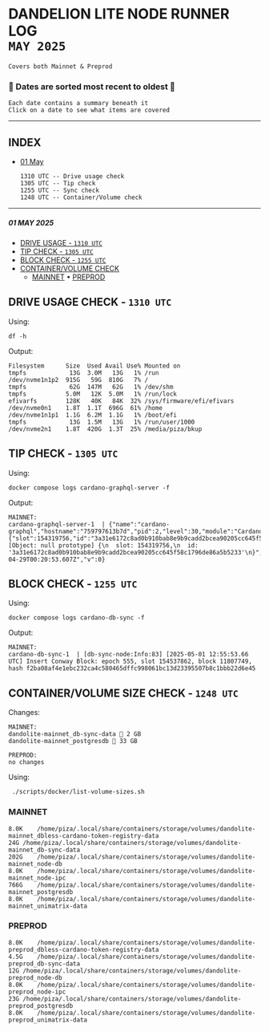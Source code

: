 # DANDELION LITE NODE RUNNER LOG <br> `MAY 2025`
```
Covers both Mainnet & Preprod
```

### 🛑 Dates are sorted most recent to oldest 🛑
```
Each date contains a summary beneath it
Click on a date to see what items are covered
```
---
## INDEX
- [01 May](https://github.com/st8tikratio/Uselessness/blob/main/node-operations/monthly-logs/2025-may#01-may-2025)
  ```
  1310 UTC -- Drive usage check
  1305 UTC -- Tip check
  1255 UTC -- Sync check
  1248 UTC -- Container/Volume check
  ```


<!--

## CONTAINER/VOLUME SIZE CHECK - `1155 UTC`
Changes:
```
MAINNET:


PREPROD:

```
Using:
```
 ./scripts/docker/list-volume-sizes.sh
```
### MAINNET
```

```
### PREPROD
```

```

-->

---

##### 01 MAY 2025
- [DRIVE USAGE - `1310 UTC`]()
- [TIP CHECK - `1305 UTC`](https://github.com/st8tikratio/Uselessness/blob/main/node-operations/monthly-logs/2025-may.md#tip-check---1305-utc)
- [BLOCK CHECK - `1255 UTC`](https://github.com/st8tikratio/Uselessness/blob/main/node-operations/monthly-logs/2025-may.md#block-check---1255-utc)
- [CONTAINER/VOLUME CHECK](https://github.com/st8tikratio/Uselessness/blob/main/node-operations/monthly-logs/2025-may.md#containervolume-size-check---1248-utc)
  - [MAINNET](https://github.com/st8tikratio/Uselessness/blob/main/node-operations/monthly-logs/2025-may.md#mainnet) • [PREPROD](https://github.com/st8tikratio/Uselessness/blob/main/node-operations/monthly-logs/2025-may.md#preprod)

## DRIVE USAGE CHECK - `1310 UTC`
Using:
```
df -h
```
Output:
```
Filesystem      Size  Used Avail Use% Mounted on
tmpfs            13G  3.0M   13G   1% /run
/dev/nvme1n1p2  915G   59G  810G   7% /
tmpfs            62G  147M   62G   1% /dev/shm
tmpfs           5.0M   12K  5.0M   1% /run/lock
efivarfs        128K   40K   84K  32% /sys/firmware/efi/efivars
/dev/nvme0n1    1.8T  1.1T  696G  61% /home
/dev/nvme1n1p1  1.1G  6.2M  1.1G   1% /boot/efi
tmpfs            13G  1.5M   13G   1% /run/user/1000
/dev/nvme2n1    1.8T  420G  1.3T  25% /media/piza/bkup
```
## TIP CHECK - `1305 UTC`
Using:
```
docker compose logs cardano-graphql-server -f
```
Output:
```
MAINNET:
cardano-graphql-server-1  | {"name":"cardano-graphql","hostname":"759797613b7d","pid":2,"level":30,"module":"CardanoNodeClient","tip":{"slot":154319756,"id":"3a31e6172c8ad0b910bab8e9b9cadd2bcea90205cc645f58c1796de86a5b5233"},"msg":"[Object: null prototype] {\n  slot: 154319756,\n  id: '3a31e6172c8ad0b910bab8e9b9cadd2bcea90205cc645f58c1796de86a5b5233'\n}","time":"2025-04-29T00:20:53.607Z","v":0}
```
## BLOCK CHECK - `1255 UTC` 
Using:
```
docker compose logs cardano-db-sync -f
```
Output:
```
MAINNET:
cardano-db-sync-1  | [db-sync-node:Info:83] [2025-05-01 12:55:53.66 UTC] Insert Conway Block: epoch 555, slot 154537862, block 11807749, hash f2ba08af4e1ebc232ca4c580465dffc998061bc13d23395507b8c1bbb22d6e45
```
## CONTAINER/VOLUME SIZE CHECK - `1248 UTC`
Changes:
```
MAINNET:
dandolite-mainnet_db-sync-data 🔼 2 GB
dandolite-mainnet_postgresdb 🔽 33 GB

PREPROD:
no changes

```
Using:
```
 ./scripts/docker/list-volume-sizes.sh
```
### MAINNET
```
8.0K	/home/piza/.local/share/containers/storage/volumes/dandolite-mainnet_dbless-cardano-token-registry-data
24G	/home/piza/.local/share/containers/storage/volumes/dandolite-mainnet_db-sync-data
202G	/home/piza/.local/share/containers/storage/volumes/dandolite-mainnet_node-db
8.0K	/home/piza/.local/share/containers/storage/volumes/dandolite-mainnet_node-ipc
766G	/home/piza/.local/share/containers/storage/volumes/dandolite-mainnet_postgresdb
8.0K	/home/piza/.local/share/containers/storage/volumes/dandolite-mainnet_unimatrix-data
```
### PREPROD
```
8.0K	/home/piza/.local/share/containers/storage/volumes/dandolite-preprod_dbless-cardano-token-registry-data
4.5G	/home/piza/.local/share/containers/storage/volumes/dandolite-preprod_db-sync-data
12G	/home/piza/.local/share/containers/storage/volumes/dandolite-preprod_node-db
8.0K	/home/piza/.local/share/containers/storage/volumes/dandolite-preprod_node-ipc
23G	/home/piza/.local/share/containers/storage/volumes/dandolite-preprod_postgresdb
8.0K	/home/piza/.local/share/containers/storage/volumes/dandolite-preprod_unimatrix-data
```

